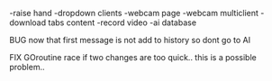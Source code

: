 -raise hand
-dropdown clients
-webcam page
-webcam multiclient
-download tabs content
-record video
-ai database 

BUG now that first message is not add to history so dont go to AI

FIX GOroutine race if two changes are too quick.. this is a possible problem..
